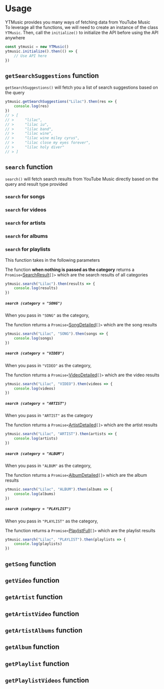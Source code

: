 # Usage

YTMusic provides you many ways of fetching data from YouTube Music<br />
To leverage all the functions, we will need to create an instance of the class `YTMusic`.
Then, call the `initialize()` to initialize the API before using the API anywhere

```ts
const ytmusic = new YTMusic()
ytmusic.initialize().then(() => {
	// Use API here
})
```

## `getSearchSuggestions` function

`getSearchSuggestions()` will fetch you a list of search suggestions based on the query

```ts
ytmusic.getSearchSuggestions("Lilac").then(res => {
	console.log(res)
})
// > [
// >     "lilac",
// >     "lilac iu",
// >     "lilac band",
// >     "lilac wine",
// >     "lilac wine miley cyrus",
// >     "lilac close my eyes forever",
// >     "lilac holy diver"
// > ]
```

## `search` function

`search()` will fetch search results from YouTube Music directly based on the query and result type provided

### `search` for songs
### `search` for videos
### `search` for artists
### `search` for albums
### `search` for playlists


This function takes in the following parameters



The function **when nothing is passed as the category** returns a `Promise<`[SearchResult](#SearchResult)`[]>` which are the search results of all categories

```ts
ytmusic.search("Lilac").then(results => {
	console.log(results)
})
```

##### `search (category = "SONG")`

When you pass in `"SONG"` as the category,

The function returns a `Promise<`[SongDetailed](#SongDetailed)`[]>` which are the song results

```ts
ytmusic.search("Lilac", "SONG").then(songs => {
	console.log(songs)
})
```

##### `search (category = "VIDEO")`

When you pass in `"VIDEO"` as the category,

The function returns a `Promise<`[VideoDetailed](#VideoDetailed)`[]>` which are the video results

```ts
ytmusic.search("Lilac", "VIDEO").then(videos => {
	console.log(videos)
})
```

##### `search (category = "ARTIST")`

When you pass in `"ARTIST"` as the category

The function returns a `Promise<`[ArtistDetailed](#ArtistDetailed)`[]>` which are the artist results

```ts
ytmusic.search("Lilac", "ARTIST").then(artists => {
	console.log(artists)
})
```

##### `search (category = "ALBUM")`

When you pass in `"ALBUM"` as the category,

The function returns a `Promise<`[AlbumDetailed](#AlbumDetailed)`[]>` which are the album results

```ts
ytmusic.search("Lilac", "ALBUM").then(albums => {
	console.log(albums)
})
```

##### `search (category = "PLAYLIST")`

When you pass in `"PLAYLIST"` as the category,

The function returns a `Promise<`[PlaylistFull](#PlaylistFull)`[]>` which are the playlist results

```ts
ytmusic.search("Lilac", "PLAYLIST").then(playlists => {
	console.log(playlists)
})
```

## `getSong` function

## `getVideo` function

## `getArtist` function

## `getArtistVideo` function

## `getArtistAlbums` function

## `getAlbum` function

## `getPlaylist` function

## `getPlaylistVideos` function
